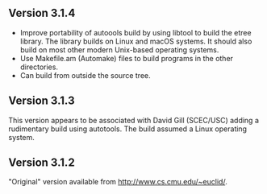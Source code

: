 ## Version 3.1.4

* Improve portability of autoools build by using libtool to build the
	etree library. The library builds on Linux and macOS systems. It
	should also build on most other modern Unix-based operating systems.
* Use Makefile.am (Automake) files to build programs in the other
	directories.
* Can build from outside the source tree.

## Version 3.1.3

This version appears to be associated with David Gill (SCEC/USC) adding a
	rudimentary build using autotools. The build assumed a Linux
	operating system.

## Version 3.1.2

"Original" version available from http://www.cs.cmu.edu/~euclid/.
